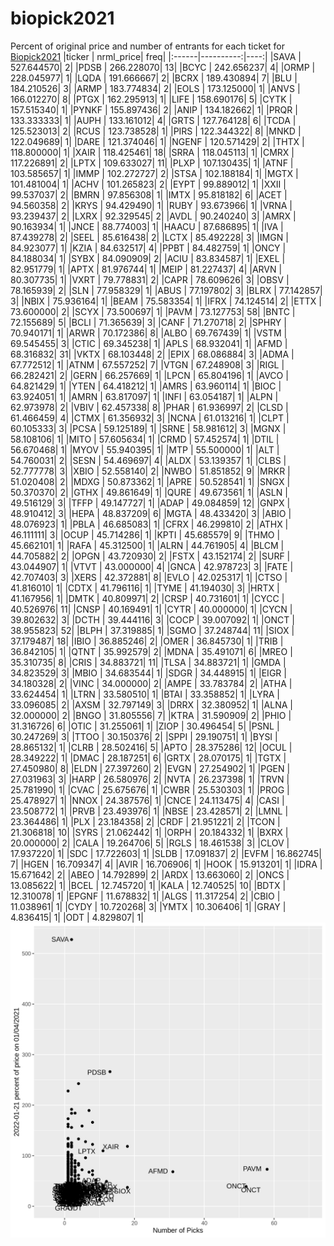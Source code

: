 # biopick2021
Percent of original price and number of entrants for each ticket for [Biopick2021](https://twitter.com/hashtag/Biopick2021)
|ticker | nrml_price| freq|
|:------|----------:|----:|
|SAVA   | 527.644570|    2|
|PDSB   | 266.228070|   13|
|BCYC   | 242.656237|    4|
|ORMP   | 228.045977|    1|
|LQDA   | 191.666667|    2|
|BCRX   | 189.430894|    7|
|BLU    | 184.210526|    3|
|ARMP   | 183.774834|    2|
|EOLS   | 173.125000|    1|
|ANVS   | 166.012270|    8|
|PTGX   | 162.295913|    1|
|LIFE   | 158.690176|    5|
|CYTK   | 157.515340|    1|
|PYNKF  | 155.897436|    2|
|ANIP   | 134.182662|    1|
|PRQR   | 133.333333|    1|
|AUPH   | 133.161012|    4|
|GRTS   | 127.764128|    6|
|TCDA   | 125.523013|    2|
|RCUS   | 123.738528|    1|
|PIRS   | 122.344322|    8|
|MNKD   | 122.049689|    1|
|DARE   | 121.374046|    1|
|NGENF  | 120.571429|    2|
|THTX   | 118.800000|    1|
|XAIR   | 118.425461|   18|
|SRRA   | 118.045113|    1|
|CMRX   | 117.226891|    2|
|LPTX   | 109.633027|   11|
|PLXP   | 107.130435|    1|
|ATNF   | 103.585657|    1|
|IMMP   | 102.272727|    2|
|STSA   | 102.188184|    1|
|MGTX   | 101.481004|    1|
|ACHV   | 101.265823|    2|
|EYPT   |  99.889012|    1|
|XXII   |  99.537037|    2|
|BMRN   |  97.856308|    1|
|IMTX   |  95.818182|    6|
|ACET   |  94.560358|    2|
|KRYS   |  94.429490|    1|
|RUBY   |  93.673966|    1|
|VRNA   |  93.239437|    2|
|LXRX   |  92.329545|    2|
|AVDL   |  90.240240|    3|
|AMRX   |  90.163934|    1|
|JNCE   |  88.774003|    1|
|HAACU  |  87.686895|    1|
|IVA    |  87.439278|    2|
|SEEL   |  85.616438|    2|
|LCTX   |  85.492228|    3|
|IMGN   |  84.923077|    1|
|KZIA   |  84.632517|    4|
|PPBT   |  84.482759|    1|
|ONCY   |  84.188034|    1|
|SYBX   |  84.090909|    2|
|ACIU   |  83.834587|    1|
|EXEL   |  82.951779|    1|
|APTX   |  81.976744|    1|
|MEIP   |  81.227437|    4|
|ARVN   |  80.307735|    1|
|VXRT   |  79.778831|    2|
|CAPR   |  78.609626|    3|
|OBSV   |  78.165939|    2|
|SLN    |  77.958329|    1|
|ABUS   |  77.197802|    3|
|BLRX   |  77.142857|    3|
|NBIX   |  75.936164|    1|
|BEAM   |  75.583354|    1|
|IFRX   |  74.124514|    2|
|ETTX   |  73.600000|    2|
|SCYX   |  73.500697|    1|
|PAVM   |  73.127753|   58|
|BNTC   |  72.155689|    5|
|BCLI   |  71.365639|    3|
|CANF   |  71.270718|    2|
|SPHRY  |  70.940171|    1|
|ARWR   |  70.172386|    8|
|ALBO   |  69.767439|    1|
|VSTM   |  69.545455|    3|
|CTIC   |  69.345238|    1|
|APLS   |  68.932041|    1|
|AFMD   |  68.316832|   31|
|VKTX   |  68.103448|    2|
|EPIX   |  68.086884|    3|
|ADMA   |  67.772512|    1|
|ATNM   |  67.557252|    7|
|VTGN   |  67.248908|    3|
|RIGL   |  66.282421|    2|
|GERN   |  66.257669|    1|
|LPCN   |  65.804196|    1|
|AVCO   |  64.821429|    1|
|YTEN   |  64.418212|    1|
|AMRS   |  63.960114|    1|
|BIOC   |  63.924051|    1|
|AMRN   |  63.817097|    1|
|INFI   |  63.054187|    1|
|ALPN   |  62.973978|    2|
|VBIV   |  62.457338|    8|
|PHAR   |  61.936997|    2|
|CLSD   |  61.466459|    4|
|CTMX   |  61.356932|    3|
|NCNA   |  61.013216|    1|
|CLPT   |  60.105333|    3|
|PCSA   |  59.125189|    1|
|SRNE   |  58.981612|    3|
|MGNX   |  58.108106|    1|
|MITO   |  57.605634|    1|
|CRMD   |  57.452574|    1|
|DTIL   |  56.670468|    1|
|MYOV   |  55.940395|    1|
|MTP    |  55.500000|    1|
|ALT    |  54.760031|    2|
|SESN   |  54.469697|    4|
|ALDX   |  53.139357|    1|
|CLBS   |  52.777778|    3|
|XBIO   |  52.558140|    2|
|NWBO   |  51.851852|    9|
|MRKR   |  51.020408|    2|
|MDXG   |  50.873362|    1|
|APRE   |  50.528541|    1|
|SNGX   |  50.370370|    2|
|GTHX   |  49.861649|    1|
|QURE   |  49.673561|    1|
|ASLN   |  49.516129|    3|
|TFFP   |  49.147727|    1|
|ADAP   |  49.084859|   12|
|GNPX   |  48.910412|    3|
|HEPA   |  48.837209|    6|
|MGTA   |  48.433420|    3|
|ABIO   |  48.076923|    1|
|PBLA   |  46.685083|    1|
|CFRX   |  46.299810|    2|
|ATHX   |  46.111111|    3|
|OCUP   |  45.714286|    1|
|KPTI   |  45.685579|    9|
|THMO   |  45.662101|    1|
|RAFA   |  45.312500|    1|
|ALRN   |  44.761905|    4|
|BLCM   |  44.705882|    2|
|OPGN   |  43.720930|    2|
|FSTX   |  43.152174|    2|
|SURF   |  43.044907|    1|
|VTVT   |  43.000000|    4|
|GNCA   |  42.978723|    3|
|FATE   |  42.707403|    3|
|XERS   |  42.372881|    8|
|EVLO   |  42.025317|    1|
|CTSO   |  41.816010|    1|
|CDTX   |  41.796116|    1|
|TYME   |  41.194030|    3|
|HRTX   |  41.167956|    1|
|DMTK   |  40.809971|    2|
|CRSP   |  40.731601|    1|
|CYCC   |  40.526976|   11|
|CNSP   |  40.169491|    1|
|CYTR   |  40.000000|    1|
|CYCN   |  39.802632|    3|
|DCTH   |  39.444116|    3|
|COCP   |  39.007092|    1|
|ONCT   |  38.955823|   52|
|BLPH   |  37.319885|    1|
|SGMO   |  37.248744|   11|
|SIOX   |  37.179487|   18|
|IBIO   |  36.885246|    2|
|OMER   |  36.845730|    1|
|TRIB   |  36.842105|    1|
|QTNT   |  35.992579|    2|
|MDNA   |  35.491071|    6|
|MREO   |  35.310735|    8|
|CRIS   |  34.883721|   11|
|TLSA   |  34.883721|    1|
|GMDA   |  34.823529|    3|
|MBIO   |  34.683544|    1|
|SDGR   |  34.448915|    1|
|EIGR   |  34.180328|    2|
|VINC   |  34.000000|    2|
|AMPE   |  33.783784|    2|
|ATHA   |  33.624454|    1|
|LTRN   |  33.580510|    1|
|BTAI   |  33.358852|    1|
|LYRA   |  33.096085|    2|
|AXSM   |  32.797149|    3|
|DRRX   |  32.380952|    1|
|ALNA   |  32.000000|    2|
|BNGO   |  31.805556|    7|
|KTRA   |  31.590909|    2|
|PHIO   |  31.316726|    6|
|OTIC   |  31.255061|    1|
|ZIOP   |  30.496454|    5|
|PSNL   |  30.247269|    3|
|TTOO   |  30.150376|    2|
|SPPI   |  29.190751|    1|
|BYSI   |  28.865132|    1|
|CLRB   |  28.502416|    5|
|APTO   |  28.375286|   12|
|OCUL   |  28.349222|    1|
|DMAC   |  28.187251|    6|
|GRTX   |  28.070175|    1|
|TGTX   |  27.450980|    8|
|ELDN   |  27.397260|    2|
|EVGN   |  27.254902|    1|
|PGEN   |  27.031963|    3|
|HARP   |  26.580976|    2|
|NVTA   |  26.237398|    1|
|TRVN   |  25.781990|    1|
|CVAC   |  25.675676|    1|
|CWBR   |  25.530303|    1|
|PROG   |  25.478927|    1|
|NNOX   |  24.387576|    1|
|CNCE   |  24.113475|    4|
|CASI   |  23.508772|    1|
|PRVB   |  23.493976|    1|
|NBSE   |  23.428571|    2|
|LMNL   |  23.364486|    1|
|PLX    |  23.184358|    2|
|CRDF   |  21.951221|    2|
|TCON   |  21.306818|   10|
|SYRS   |  21.062442|    1|
|ORPH   |  20.184332|    1|
|BXRX   |  20.000000|    2|
|CALA   |  19.264706|    5|
|RGLS   |  18.461538|    3|
|CLOV   |  17.937220|    1|
|SDC    |  17.722603|    1|
|SLDB   |  17.091837|    2|
|EVFM   |  16.862745|    7|
|HGEN   |  16.709347|    4|
|AVIR   |  16.706906|    1|
|HOOK   |  15.913201|    1|
|IDRA   |  15.671642|    2|
|ABEO   |  14.792899|    2|
|ARDX   |  13.663060|    2|
|ONCS   |  13.085622|    1|
|BCEL   |  12.745720|    1|
|KALA   |  12.740525|   10|
|BDTX   |  12.310078|    1|
|EPGNF  |  11.678832|    1|
|ALGS   |  11.317254|    2|
|CBIO   |  11.038961|    1|
|CYDY   |  10.720268|    3|
|YMTX   |  10.306406|    1|
|GRAY   |   4.836415|    1|
|ODT    |   4.829807|    1|
![retvspicks](biopicks.png?raw=true)
